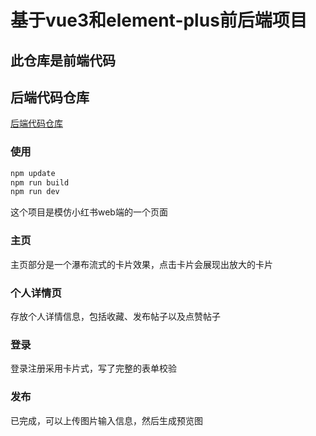 # 基于vue3和element-plus前后端项目

## 此仓库是前端代码

## 后端代码仓库
[后端代码仓库](https://github.com/xishandong/Django_Server_redbook)

### 使用

``` bash
npm update
npm run build
npm run dev
```

这个项目是模仿小红书web端的一个页面

### 主页

主页部分是一个瀑布流式的卡片效果，点击卡片会展现出放大的卡片

### 个人详情页

存放个人详情信息，包括收藏、发布帖子以及点赞帖子

### 登录

登录注册采用卡片式，写了完整的表单校验

### 发布

已完成，可以上传图片输入信息，然后生成预览图

